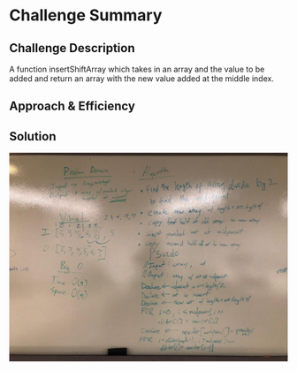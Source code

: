 # Challenge Summary
<!-- Short summary or background information -->

## Challenge Description
A function insertShiftArray which takes in an array and the value to be added and return an array with the new value added at the middle index.

## Approach & Efficiency
<!-- What approach did you take? Why? What is the Big O space/time for this approach? -->

## Solution
![Whiteboard](https://github.com/kushshrestha01/data-structures-and-algorithms/blob/master/assets/array_shift.jpeg)
